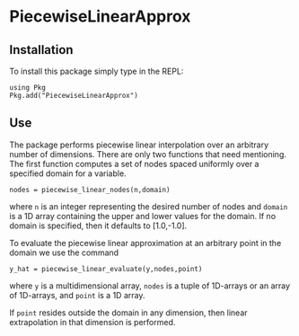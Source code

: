 # PiecewiseLinearApprox

Installation
------------

To install this package simply type in the REPL:

```
using Pkg
Pkg.add("PiecewiseLinearApprox")
```

Use
---

The package performs piecewise linear interpolation over an arbitrary number of dimensions.  There are only two functions that need mentioning.  The first function computes a set of nodes spaced uniformly over a specified domain for a variable.

```
nodes = piecewise_linear_nodes(n,domain)
```

where `n` is an integer representing the desired number of nodes and `domain` is a 1D array containing the upper and lower values for the domain.  If no domain is specified, then it defaults to [1.0,-1.0].

To evaluate the piecewise linear approximation at an arbitrary point in the domain we use the command

```
y_hat = piecewise_linear_evaluate(y,nodes,point)
```

where `y` is a multidimensional array, `nodes` is a tuple of 1D-arrays or an array of 1D-arrays, and `point` is a 1D array.

If `point` resides outside the domain in any dimension, then linear extrapolation in that dimension is performed.
